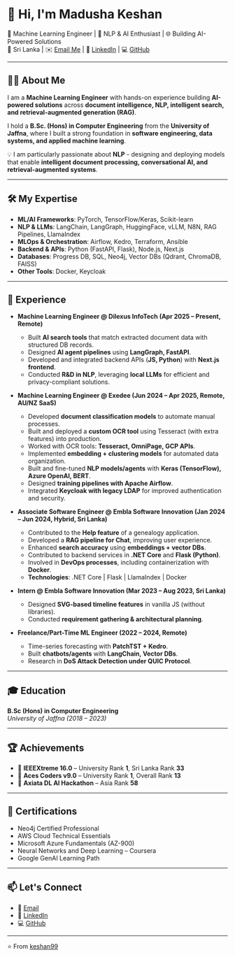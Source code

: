 # 👋 Hi, I'm Madusha Keshan

🚀 Machine Learning Engineer | 🧠 NLP & AI Enthusiast | 🌐 Building AI-Powered Solutions  
📍 Sri Lanka | ✉️ [Email Me](mailto:mwmadushakeshan99@gmail.com) | 🔗 [LinkedIn](https://linkedin.com/in/mwm-keshan) | 💻 [GitHub](https://github.com/keshan99)

---

## 👨‍💻 About Me
I am a **Machine Learning Engineer** with hands-on experience building **AI-powered solutions** across **document intelligence, NLP, intelligent search, and retrieval-augmented generation (RAG)**.  

I hold a **B.Sc. (Hons) in Computer Engineering** from the **University of Jaffna**, where I built a strong foundation in **software engineering, data systems, and applied machine learning**.  

💡 I am particularly passionate about **NLP** - designing and deploying models that enable **intelligent document processing, conversational AI, and retrieval-augmented systems**.

---

## 🛠️ My Expertise

- **ML/AI Frameworks**: PyTorch, TensorFlow/Keras, Scikit-learn  
- **NLP & LLMs**: LangChain, LangGraph, HuggingFace, vLLM, N8N, RAG Pipelines, LlamaIndex  
- **MLOps & Orchestration**: Airflow, Kedro, Terraform, Ansible  
- **Backend & APIs**: Python (FastAPI, Flask), Node.js, Next.js  
- **Databases**: Progress DB, SQL, Neo4j, Vector DBs (Qdrant, ChromaDB, FAISS)  
- **Other Tools**: Docker, Keycloak  

---

## 🏢 Experience

- **Machine Learning Engineer @ Dilexus InfoTech (Apr 2025 – Present, Remote)**  
  - Built **AI search tools** that match extracted document data with structured DB records.  
  - Designed **AI agent pipelines** using **LangGraph, FastAPI**.  
  - Developed and integrated backend APIs (**JS, Python**) with **Next.js frontend**.  
  - Conducted **R&D in NLP**, leveraging **local LLMs** for efficient and privacy-compliant solutions.  

- **Machine Learning Engineer @ Exedee (Jun 2024 – Apr 2025, Remote, AU/NZ SaaS)**  
  - Developed **document classification models** to automate manual processes.  
  - Built and deployed a **custom OCR tool** using Tesseract (with extra features) into production.  
  - Worked with OCR tools: **Tesseract, OmniPage, GCP APIs**.  
  - Implemented **embedding + clustering models** for automated data organization.  
  - Built and fine-tuned **NLP models/agents** with **Keras (TensorFlow), Azure OpenAI, BERT**.  
  - Designed **training pipelines with Apache Airflow**.  
  - Integrated **Keycloak with legacy LDAP** for improved authentication and security.  

- **Associate Software Engineer @ Embla Software Innovation (Jan 2024 – Jun 2024, Hybrid, Sri Lanka)**  
  - Contributed to the **Help feature** of a genealogy application.  
  - Developed a **RAG pipeline for Chat**, improving user experience.  
  - Enhanced **search accuracy** using **embeddings + vector DBs**.  
  - Contributed to backend services in **.NET Core** and **Flask (Python)**.  
  - Involved in **DevOps processes**, including containerization with **Docker**.  
  - **Technologies**: .NET Core | Flask | LlamaIndex | Docker  

- **Intern @ Embla Software Innovation (Mar 2023 – Aug 2023, Sri Lanka)**  
  - Designed **SVG-based timeline features** in vanilla JS (without libraries).  
  - Conducted **requirement gathering & architectural planning**.  

- **Freelance/Part-Time ML Engineer (2022 – 2024, Remote)**  
  - Time-series forecasting with **PatchTST + Kedro**.  
  - Built **chatbots/agents** with **LangChain, Vector DBs**.  
  - Research in **DoS Attack Detection under QUIC Protocol**.  

---

## 🎓 Education
**B.Sc (Hons) in Computer Engineering**  
*University of Jaffna (2018 – 2023)*  

---

## 🏆 Achievements
- 🥇 **IEEEXtreme 16.0** – University Rank **1**, Sri Lanka Rank **33**  
- 🥇 **Aces Coders v9.0** – University Rank **1**, Overall Rank **13**  
- 🏅 **Axiata DL AI Hackathon** – Asia Rank **58**  

---

## 📜 Certifications
- Neo4j Certified Professional  
- AWS Cloud Technical Essentials  
- Microsoft Azure Fundamentals (AZ-900)  
- Neural Networks and Deep Learning – Coursera  
- Google GenAI Learning Path  

---

## 📫 Let's Connect
- 📧 [Email](mailto:mwmadushakeshan99@gmail.com)  
- 🔗 [LinkedIn](https://linkedin.com/in/mwm-keshan)  
- 💻 [GitHub](https://github.com/keshan99)  

---

⭐️ From [keshan99](https://github.com/keshan99)
